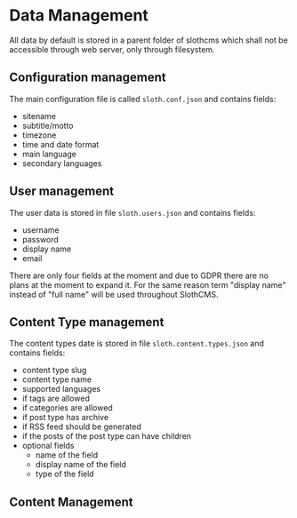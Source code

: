 # Data Management

All data by default is stored in a parent folder of slothcms which shall not be accessible through web server, only through filesystem.

## Configuration management

The main configuration file is called ```sloth.conf.json``` and contains fields:
* sitename
* subtitle/motto
* timezone
* time and date format
* main language
* secondary languages

## User management

The user data is stored in file ```sloth.users.json``` and contains fields:
* username
* password
* display name
* email

There are only four fields at the moment and due to GDPR there are no plans at the moment to expand it. For the same reason term "display name" instead of "full name" will be used throughout SlothCMS.

## Content Type management

The content types date is stored in file ```sloth.content.types.json``` and contains fields:
* content type slug
* content type name
* supported languages
* if tags are allowed
* if categories are allowed
* if post type has archive
* if RSS feed should be generated
* if the posts of the post type can have children 
* optional fields
  * name of the field
  * display name of the field
  * type of the field

## Content Management


